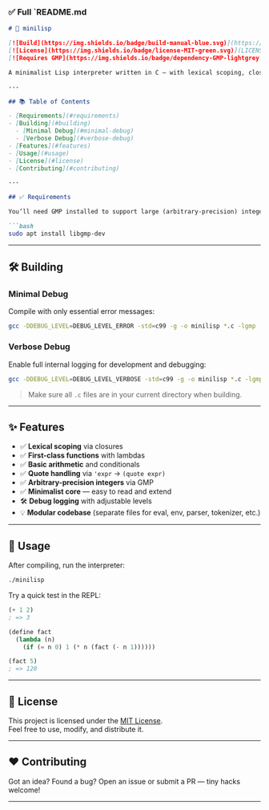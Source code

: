 ### ✅ Full `README.md

```markdown
# 🧠 minilisp

[![Build](https://img.shields.io/badge/build-manual-blue.svg)](https://gcc.gnu.org/)
[![License](https://img.shields.io/badge/license-MIT-green.svg)](LICENSE)
[![Requires GMP](https://img.shields.io/badge/dependency-GMP-lightgrey.svg)](https://gmplib.org/)

A minimalist Lisp interpreter written in C — with lexical scoping, closures, quoting, and arbitrary-precision integers via [GMP](https://gmplib.org/). Built for learning and hacking.

---

## 📚 Table of Contents

- [Requirements](#requirements)
- [Building](#building)
  - [Minimal Debug](#minimal-debug)
  - [Verbose Debug](#verbose-debug)
- [Features](#features)
- [Usage](#usage)
- [License](#license)
- [Contributing](#️contributing)

---

## ✅ Requirements

You’ll need GMP installed to support large (arbitrary-precision) integers.

```bash
sudo apt install libgmp-dev
```

---

## 🛠️ Building

### Minimal Debug

Compile with only essential error messages:

```bash
gcc -DDEBUG_LEVEL=DEBUG_LEVEL_ERROR -std=c99 -g -o minilisp *.c -lgmp
```

### Verbose Debug

Enable full internal logging for development and debugging:

```bash
gcc -DDEBUG_LEVEL=DEBUG_LEVEL_VERBOSE -std=c99 -g -o minilisp *.c -lgmp
```

> Make sure all `.c` files are in your current directory when building.

---

## ✨ Features

- ✅ **Lexical scoping** via closures
- ✅ **First-class functions** with lambdas
- ✅ **Basic arithmetic** and conditionals
- ✅ **Quote handling** via `'expr` → `(quote expr)`
- ✅ **Arbitrary-precision integers** via GMP
- ✅ **Minimalist core** — easy to read and extend
- 🛠️ **Debug logging** with adjustable levels
- 💡 **Modular codebase** (separate files for eval, env, parser, tokenizer, etc.)

---

## 🚀 Usage

After compiling, run the interpreter:

```bash
./minilisp
```

Try a quick test in the REPL:

```lisp
(+ 1 2)
; => 3

(define fact
  (lambda (n)
    (if (= n 0) 1 (* n (fact (- n 1))))))

(fact 5)
; => 120
```

---

## 📄 License

This project is licensed under the [MIT License](LICENSE).  
Feel free to use, modify, and distribute it.

---

## ❤️ Contributing

Got an idea? Found a bug? Open an issue or submit a PR — tiny hacks welcome!

---
```
